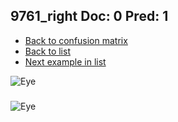 ## 9761_right Doc: 0 Pred: 1
- [Back to confusion matrix](https://github.com/juliandewit/kaggle_retinopathy/blob/master/matrix.md)
- [Back to list](https://github.com/juliandewit/kaggle_retinopathy/blob/master/lists/01/list.md)
- [Next example in list](https://github.com/juliandewit/kaggle_retinopathy/blob/master/lists/01/97/9775_right.md)

![Eye](https://retinopaty.blob.core.windows.net/size1024/9761_right_0.jpeg)

### 

![Eye]()
